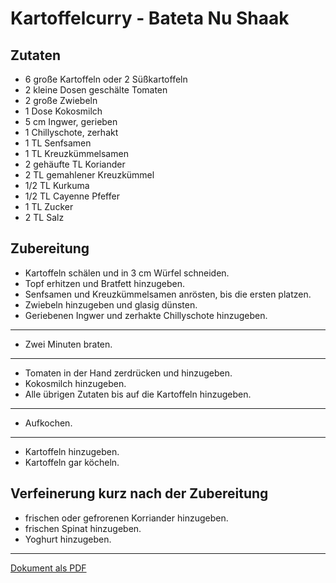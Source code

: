 # Kartoffelcurry - Bateta Nu Shaak

## Zutaten
* 6 große Kartoffeln oder 2 Süßkartoffeln
* 2 kleine Dosen geschälte Tomaten
* 2 große Zwiebeln
* 1 Dose Kokosmilch
* 5 cm Ingwer, gerieben
* 1 Chillyschote, zerhakt
* 1 TL Senfsamen
* 1 TL Kreuzkümmelsamen
* 2 gehäufte TL Koriander
* 2 TL gemahlener Kreuzkümmel
* 1/2 TL Kurkuma
* 1/2 TL Cayenne Pfeffer
* 1 TL Zucker
* 2 TL Salz

## Zubereitung
* Kartoffeln schälen und in 3 cm Würfel schneiden.
* Topf erhitzen und Bratfett hinzugeben.
* Senfsamen und Kreuzkümmelsamen anrösten, bis die ersten platzen.
* Zwiebeln hinzugeben und glasig dünsten.
* Geriebenen Ingwer und zerhakte Chillyschote hinzugeben.
----
* Zwei Minuten braten.
----
* Tomaten in der Hand zerdrücken und hinzugeben.
* Kokosmilch hinzugeben.
* Alle übrigen Zutaten bis auf die Kartoffeln hinzugeben.
----
* Aufkochen.
----
* Kartoffeln hinzugeben.
* Kartoffeln gar köcheln.

## Verfeinerung kurz nach der Zubereitung
* frischen oder gefrorenen Korriander hinzugeben.
* frischen Spinat hinzugeben.
* Yoghurt hinzugeben.

----
[Dokument als PDF](https://gitprint.com/ingank/Rezepte/blob/master/Indisch/Kartoffelcurry.md)
